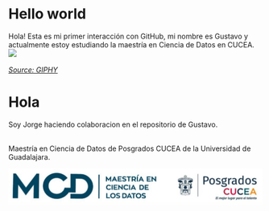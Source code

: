 # Hello world

Hola! Esta es mi primer interacción con GitHub, mi nombre es Gustavo y actualmente estoy estudiando la maestría en Ciencia de Datos en CUCEA.<br>
![](https://media.giphy.com/media/Dh5q0sShxgp13DwrvG/giphy.gif)

*[Source: GIPHY](https://media.giphy.com/media/Dh5q0sShxgp13DwrvG/giphy.gif)*

# Hola

Soy Jorge haciendo colaboracion en el repositorio de Gustavo.

<br>
Maestría en Ciencia de Datos de Posgrados CUCEA de la Universidad de Guadalajara.  

![](https://raw.githubusercontent.com/vcuspinera/UDG_MCD_Project_Dev_I/main/actividades/img/MCD_logo.png)